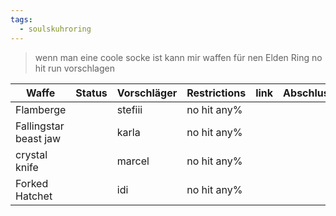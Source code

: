 ```yaml
---
tags:
  - soulskuhroring
---
```


> wenn man eine coole socke ist kann mir waffen für nen Elden Ring no hit run vorschlagen 


| Waffe                 | Status | Vorschläger | Restrictions | link | Abschlussdatum |
| --------------------- | ------ | ----------- | ------------ | ---- | -------------- |
| Flamberge             |        | stefiii     | no hit any%  |      |                |
| Fallingstar beast jaw |        | karla       | no hit any%  |      |                |
| crystal knife         |        | marcel      | no hit any%  |      |                |
| Forked Hatchet        |        | idi         | no hit any%  |      |                |
